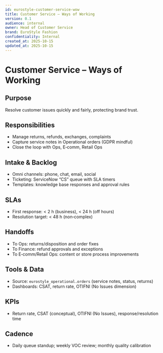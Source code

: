 ```yaml
---
id: eurostyle-customer-service-wow
title: Customer Service – Ways of Working
version: 0.1
audience: internal
owner: Head of Customer Service
brand: EuroStyle Fashion
confidentiality: Internal
created_at: 2025-10-15
updated_at: 2025-10-15
---
```


# Customer Service – Ways of Working

## Purpose
Resolve customer issues quickly and fairly, protecting brand trust.

## Responsibilities
- Manage returns, refunds, exchanges, complaints
- Capture service notes in Operational orders (GDPR mindful)
- Close the loop with Ops, E‑comm, Retail Ops

## Intake & Backlog
- Omni channels: phone, chat, email, social
- Ticketing: ServiceNow “CS” queue with SLA timers
- Templates: knowledge base responses and approval rules

## SLAs
- First response: < 2 h (business), < 24 h (off hours)
- Resolution target: < 48 h (non‑complex)

## Handoffs
- To Ops: returns/disposition and order fixes
- To Finance: refund approvals and exceptions
- To E‑comm/Retail Ops: content or store process improvements

## Tools & Data
- Source: `eurostyle_operational.orders` (service notes, status, returns)
- Dashboards: CSAT, return rate, OTIFNI (No Issues dimension)

## KPIs
- Return rate, CSAT (conceptual), OTIFNI (No Issues), response/resolution time

## Cadence
- Daily queue standup; weekly VOC review; monthly quality calibration
